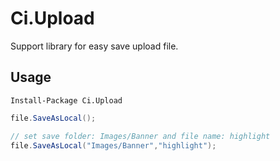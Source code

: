 # Ci.Upload
Support library for easy save upload file.
 
## Usage
```
Install-Package Ci.Upload
```

```csharp
file.SaveAsLocal();

// set save folder: Images/Banner and file name: highlight
file.SaveAsLocal("Images/Banner","highlight");
```
